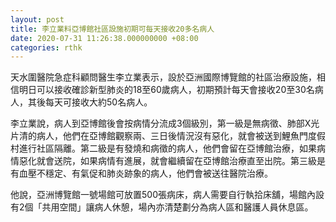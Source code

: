 ```yaml
---
layout: post
title: 李立業料亞博館社區設施初期可每天接收20多名病人
date: 2020-07-31 11:26:38.000000000 +08:00
categories: rthk
---
```


天水圍醫院急症科顧問醫生李立業表示，設於亞洲國際博覽館的社區治療設施，相信明日可以接收確診新型肺炎的18至60歲病人，初期預計每天會接收20至30名病人，其後每天可接收大約50名病人。

李立業說，病人到亞博館後會按病情分流成3個級別，第一級是無病徵、肺部X光片清的病人，他們在亞博館觀察兩、三日後情況沒有惡化，就會被送到鯉魚門度假村進行社區隔離。第二級是有發燒和病徵的病人，他們會留在亞博館治療，如果病情惡化就會送院，如果病情有進展，就會繼續留在亞博館治療直至出院。第三級是有血壓不穩定、有氣促和肺炎跡象的病人，他們會被送往醫院治療。

他說，亞洲博覽館一號場館可放置500張病床，病人需要自行執拾床舖，場館內設有2個「共用空間」讓病人休憩，場內亦清楚劃分為病人區和醫護人員休息區。
